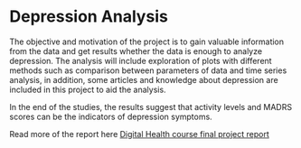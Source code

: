 # Depression Analysis

The objective and motivation of the project is to gain valuable information from the data and get results whether the data is enough to analyze depression. The analysis will include exploration of plots with different methods such as comparison between parameters of data and time series analysis, in addition, some articles and knowledge about depression are included in this project to aid the analysis.

In the end of the studies, the results suggest that activity levels and MADRS scores can be the indicators of depression symptoms.

Read more of the report here [Digital Health course final project report](https://github.com/angelineov/Depression-Analysis/blob/main/Depression%20Analysis%20Report.pdf)
